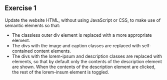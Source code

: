## Exercise 1
Update the website HTML, without using JavaScript or CSS, to make
use of semantic elements so that:

* The classless outer div element is replaced with a more
  appropriate element.
* The divs with the image and caption classes are replaced with self-
  contained content elements.
* The divs with the lorem-ipsum and description classes are replaced
  with elements, so that by default only the contents of the description
  element are shown. When the contents of the description element are 
  clicked, the rest of the lorem-insum element is toggled.


